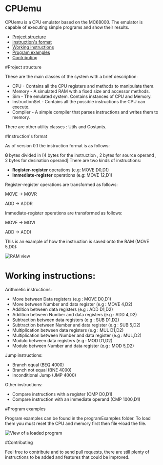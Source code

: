 # CPUemu
CPUemu is a CPU emulator based on the MC68000. The emulator is capable of executing simple programs and show their results. 

* [Project structure](#project-structure)  
* [Instruction's format](#instructions-format)
* [Working instructions](#working-instructions)
* [Program examples](#program-examples)
* [Contributing](#contributing)

#Project structure

These are the main classes of the system with a brief description:

 - CPU - Contains all the CPU registers and methods to manipulate them.
 - Memory - A simulated RAM with a fixed size and accessor methods.
 - Sim - The emulated system. Contains instances of CPU and Memory.
 - InstructionSet - Contains all the possible instructions the CPU can execute.
 - Compiler - A simple compiler that parses instructions and writes them to memory.

There are other utility classes : Utils and Costants.

#Instruction's format

As of version 0.1 the instruction format is as follows:

**8** bytes divided in [4 bytes for the instruction , 2 bytes for source operand , 2 bytes for desination operand]
There are two kinds of instructions:

 - **Register-register** operations (e.g: MOVE D0,D1)
 - **Immediate-register** operations (e.g: MOVE 12,D1)

Register-register operations are transformed as follows:

MOVE -> MOVR

ADD -> ADDR

Immediate-register operations are transformed as follows:

MOVE -> MOVI

ADD -> ADDI

This is an example of how the instruction is saved onto the RAM (MOVE 5,D0): 

![RAM view](http://i.imgur.com/RHJT5GR.png)

# Working instructions:

Arithmetic instructions: 

* Move between Data registers       (e.g : MOVE D0,D1)
* Move between Number and data register (e.g : MOVE 4,D2)
* Addition between data registers   (e.g : ADD  D1,D2)
* Addition between Number and data registers (e.g : ADD 4,D2)
* Subtraction between data registers (e.g : SUB D1,D2)
* Subtraction between Number and data register (e.g : SUB 5,D2)
* Multiplication between data registers (e.g : MUL D1,D2)
* Multiplication between Number and data register (e.g : MUL,D2)
* Modulo between data registers (e.g : MOD D1,D2)
* Modulo between Number and data register (e.g : MOD 5,D2)

Jump instructions: 

* Branch equal (BEQ 4000)
* Branch not equal (BNE 4000)
* Inconditional Jump (JMP 4000)

Other instructions: 

* Compare instructions with a register (CMP D0,D1)
* Compare instruction with an immediate operand (CMP 1000,D1)

#Program examples

Program examples can be found in the programExamples folder. To load them you must reset the CPU and memory first then file->load the file.

![View of a loaded program](http://i.imgur.com/bAhXZgA.png)

#Contributing

Feel free to contribute and to send pull requests, there are still plenty of instructions to be added and features that could be improved.
